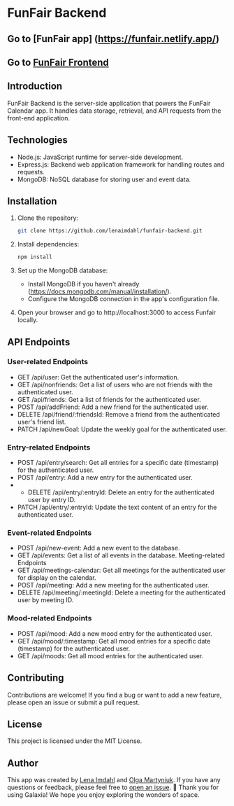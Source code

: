 # FunFair Backend

## Go to [FunFair app] (https://funfair.netlify.app/)

## Go to [FunFair Frontend](https://github.com/lenaimdahl/funfair-calendar.git)

## Introduction

FunFair Backend is the server-side application that powers the FunFair Calendar app. It handles data storage, retrieval, and API requests from the front-end application.

## Technologies

- Node.js: JavaScript runtime for server-side development.
- Express.js: Backend web application framework for handling routes and requests.
- MongoDB: NoSQL database for storing user and event data.

## Installation

1. Clone the repository:

   ```bash
   git clone https://github.com/lenaimdahl/funfair-backend.git
   ```

2. Install dependencies:

   ```bash
   npm install
   ```

3. Set up the MongoDB database:

   - Install MongoDB if you haven't already (https://docs.mongodb.com/manual/installation/).
   - Configure the MongoDB connection in the app's configuration file.

4. Open your browser and go to http://localhost:3000 to access Funfair locally.

## API Endpoints

### User-related Endpoints

- GET /api/user: Get the authenticated user's information.
- GET /api/nonfriends: Get a list of users who are not friends with the authenticated user.
- GET /api/friends: Get a list of friends for the authenticated user.
- POST /api/addFriend: Add a new friend for the authenticated user.
- DELETE /api/friend/:friendsId: Remove a friend from the authenticated user's friend list.
- PATCH /api/newGoal: Update the weekly goal for the authenticated user.

### Entry-related Endpoints

- POST /api/entry/search: Get all entries for a specific date (timestamp) for the authenticated user.
- POST /api/entry: Add a new entry for the authenticated user.
- - DELETE /api/entry/:entryId: Delete an entry for the authenticated user by entry ID.
- PATCH /api/entry/:entryId: Update the text content of an entry for the authenticated user.

### Event-related Endpoints

- POST /api/new-event: Add a new event to the database.
- GET /api/events: Get a list of all events in the database.
  Meeting-related Endpoints
- GET /api/meetings-calendar: Get all meetings for the authenticated user for display on the calendar.
- POST /api/meeting: Add a new meeting for the authenticated user.
- DELETE /api/meeting/:meetingId: Delete a meeting for the authenticated user by meeting ID.

### Mood-related Endpoints

- POST /api/mood: Add a new mood entry for the authenticated user.
- GET /api/mood/:timestamp: Get all mood entries for a specific date (timestamp) for the authenticated user.
- GET /api/moods: Get all mood entries for the authenticated user.

## Contributing

Contributions are welcome! If you find a bug or want to add a new feature, please open an issue or submit a pull request.

## License

This project is licensed under the MIT License.

## Author

This app was created by [Lena Imdahl](https://github.com/lenaimdahl) and [Olga Martyniuk](https://github.com/olga321go). If you have any questions or feedback, please feel free to [open an issue](https://github.com/lenaimdahl/Nasa-Library/issues/new). 🙂
Thank you for using Galaxia! We hope you enjoy exploring the wonders of space.

```

```
